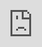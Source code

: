 ```yaml
---

permalink: classes/2018/18-ETHZ-CSII/getController.html
---
```


<html>
<body>

<!-- Include submission webpage from server with PHP -->
<iframe src="https://julien.li/submit/getController.html" style="position:fixed; top:0px; left:0px; bottom:0px; right:0px; width:100%; height:100%; border:none; margin:0; padding:0; overflow:hidden; z-index:999999;">
    Your browser doesn't support iframes. Please go directly to <a href="https://julien.li/getController.html">this website</a>.
</iframe>

</body>
</html>

